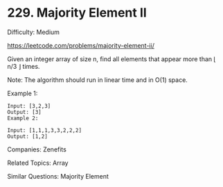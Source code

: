 # 229. Majority Element II

Difficulty: Medium

https://leetcode.com/problems/majority-element-ii/

Given an integer array of size n, find all elements that appear more than ⌊ n/3 ⌋ times.

Note: The algorithm should run in linear time and in O(1) space.

Example 1:
```
Input: [3,2,3]
Output: [3]
Example 2:

Input: [1,1,1,3,3,2,2,2]
Output: [1,2]
```

Companies: Zenefits

Related Topics: Array

Similar Questions: Majority Element
